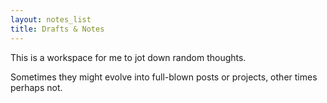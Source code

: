 ```yaml
---
layout: notes_list
title: Drafts & Notes
---
```


This is a workspace for me to jot down random thoughts. 

Sometimes they might evolve into full-blown posts or projects, other times perhaps not.


